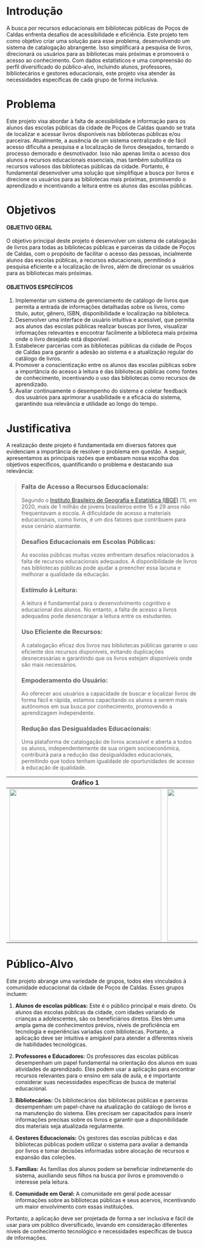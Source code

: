 # Introdução

A busca por recursos educacionais em bibliotecas públicas de Poços de Caldas enfrenta desafios de acessibilidade e eficiência. Este projeto tem como objetivo criar uma solução para esse problema, desenvolvendo um sistema de catalogação abrangente. Isso simplificará a pesquisa de livros, direcionará os usuários para as bibliotecas mais próximas e promoverá o acesso ao conhecimento. Com dados estatísticos e uma compreensão do perfil diversificado do público-alvo, incluindo alunos, professores, bibliotecários e gestores educacionais, este projeto visa atender às necessidades específicas de cada grupo de forma inclusiva.

# Problema

Este projeto visa abordar à falta de acessibilidade e informação para os alunos das escolas públicas da cidade de Poços de Caldas quando se trata de localizar e acessar livros disponíveis nas bibliotecas públicas e/ou parceiras. Atualmente, a ausência de um sistema centralizado e de fácil acesso dificulta a pesquisa e a localização de livros desejados, tornando o processo demorado e desmotivador. Isso não apenas limita o acesso dos alunos a recursos educacionais essenciais, mas também subutiliza os recursos valiosos das bibliotecas públicas da cidade. Portanto, é fundamental desenvolver uma solução que simplifique a busca por livros e direcione os usuários para as bibliotecas mais próximas, promovendo o aprendizado e incentivando a leitura entre os alunos das escolas públicas. 

# Objetivos

#### OBJETIVO GERAL
O objetivo principal deste projeto é desenvolver um sistema de catalogação de livros para todas as bibliotecas públicas e parceiras da cidade de Poços de Caldas, com o propósito de facilitar o acesso das pessoas, incialmente alunos das escolas públicas, a recursos educacionais, permitindo a pesquisa eficiente e a localização de livros, além de direcionar os usuários para as bibliotecas mais próximas.

 #### OBJETIVOS ESPECÍFICOS
 1. Implementar um sistema de gerenciamento de catálogo de livros que permita a entrada de informações detalhadas sobre os livros, como título, autor, gênero, ISBN, disponibilidade e localização na biblioteca.
 2. Desenvolver uma interface de usuário intuitiva e acessível, que permita aos alunos das escolas públicas realizar buscas por livros, visualizar informações relevantes e encontrar facilmente a biblioteca mais próxima onde o livro desejado está disponível.
 3. Estabelecer parcerias com as bibliotecas públicas da cidade de Poços de Caldas para garantir a adesão ao sistema e a atualização regular do catálogo de livros.
 4. Promover a conscientização entre os alunos das escolas públicas sobre a importância do acesso à leitura e das bibliotecas públicas como fontes de conhecimento, incentivando o uso das bibliotecas como recursos de aprendizado.
 5. Avaliar continuamente o desempenho do sistema e coletar feedback dos usuários para aprimorar a usabilidade e a eficácia do sistema, garantindo sua relevância e utilidade ao longo do tempo.

# Justificativa

A realização deste projeto é fundamentada em diversos fatores que evidenciam a importância de resolver o problema em questão. A seguir, apresentamos as principais razões que embasam nossa escolha dos objetivos específicos, quantificando o problema e destacando sua relevância:

> ### **Falta de Acesso a Recursos Educacionais:** 
> Segundo o [Instituto Brasileiro de Geografia e Estatística (IBGE)](https://agenciadenoticias.ibge.gov.br/agencia-noticias/2012-agencia-de-noticias/noticias/29434-oito-em-cada-dez-jovens-que-nunca-frequentaram-escola-estavam-sem-ocupacao-em-2019) [1], em 2020, mais de 1 milhão de jovens brasileiros entre 15 e 29 anos não frequentavam a escola. A dificuldade de acesso a materiais educacionais, como livros, é um dos fatores que contribuem para esse cenário alarmante.
> ### **Desafios Educacionais em Escolas Públicas:**
> As escolas públicas muitas vezes enfrentam desafios relacionados à falta de recursos educacionais adequados. A disponibilidade de livros nas bibliotecas públicas pode ajudar a preencher essa lacuna e melhorar a qualidade da educação.
> ### **Estímulo à Leitura:** 
> A leitura é fundamental para o desenvolvimento cognitivo e educacional dos alunos. No entanto, a falta de acesso a livros adequados pode desencorajar a leitura entre os estudantes.
> ### **Uso Eficiente de Recursos:**
> A catalogação eficaz dos livros nas bibliotecas públicas garante o uso eficiente dos recursos disponíveis, evitando duplicações desnecessárias e garantindo que os livros estejam disponíveis onde são mais necessários.
> ### **Empoderamento do Usuário:**
> Ao oferecer aos usuários a capacidade de buscar e localizar livros de forma fácil e rápida, estamos capacitando os alunos a serem mais autônomos em sua busca por conhecimento, promovendo a aprendizagem independente.
> ### **Redução das Desigualdades Educacionais:**
> Uma plataforma de catalogação de livros acessível e aberta a todos os alunos, independentemente de sua origem socioeconômica, contribuirá para a redução das desigualdades educacionais, permitindo que todos tenham igualdade de oportunidades de acesso à educação de qualidade.

| Gráfico 1 | Gráfico 2 |
| --- | --- | 
| <img src="https://github.com/ICEI-PUC-Minas-PPC-CC/ppc-cc-2023-2-ment2-noite-solucaoescolapublica-01/blob/main/src/assets/graph1.png?raw=true" width="400" height="400"/> | <img src="https://github.com/ICEI-PUC-Minas-PPC-CC/ppc-cc-2023-2-ment2-noite-solucaoescolapublica-01/blob/main/src/assets/graph2.png?raw=true" width="400" height="400"/> |

#  Público-Alvo

Este projeto abrange uma variedade de grupos, todos eles vinculados à comunidade educacional da cidade de Poços de Caldas. Esses grupos incluem:

1. **Alunos de escolas públicas:** 
    Este é o público principal e mais direto. Os alunos das escolas públicas da cidade, com idades variando de crianças a adolescentes, são os beneficiários diretos. Eles têm uma ampla gama de conhecimentos prévios, níveis de proficiência em tecnologia e experiências variadas com bibliotecas. Portanto, a aplicação deve ser intuitiva e amigável para atender a diferentes níveis de habilidades tecnológicas.
2. **Professores e Educadores:**
    Os professores das escolas públicas desempenham um papel fundamental na orientação dos alunos em suas atividades de aprendizado. Eles podem usar a aplicação para encontrar recursos relevantes para o ensino em sala de aula, e é importante considerar suas necessidades específicas de busca de material educacional.

3. **Bibliotecários:** 
    Os bibliotecários das bibliotecas públicas e parceiras desempenham um papel-chave na atualização do catálogo de livros e na manutenção do sistema. Eles precisam ser capacitados para inserir informações precisas sobre os livros e garantir que a disponibilidade dos materiais seja atualizada regularmente.

4. **Gestores Educacionais:** 
    Os gestores das escolas públicas e das bibliotecas públicas podem utilizar o sistema para avaliar a demanda por livros e tomar decisões informadas sobre alocação de recursos e expansão das coleções.

5. **Famílias:** 
    As famílias dos alunos podem se beneficiar indiretamente do sistema, auxiliando seus filhos na busca por livros e promovendo o interesse pela leitura.

6. **Comunidade em Geral:** 
    A comunidade em geral pode acessar informações sobre as bibliotecas públicas e seus acervos, incentivando um maior envolvimento com essas instituições.

Portanto, a aplicação deve ser projetada de forma a ser inclusiva e fácil de usar para um público diversificado, levando em consideração diferentes níveis de conhecimento tecnológico e necessidades específicas de busca de informações.